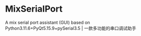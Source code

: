 # MixSerialPort
A mix serial port assistant (GUI) based on Python3.11.6+PyQt5.15.9+pySerial3.5 | 一款多功能的串口调试助手
